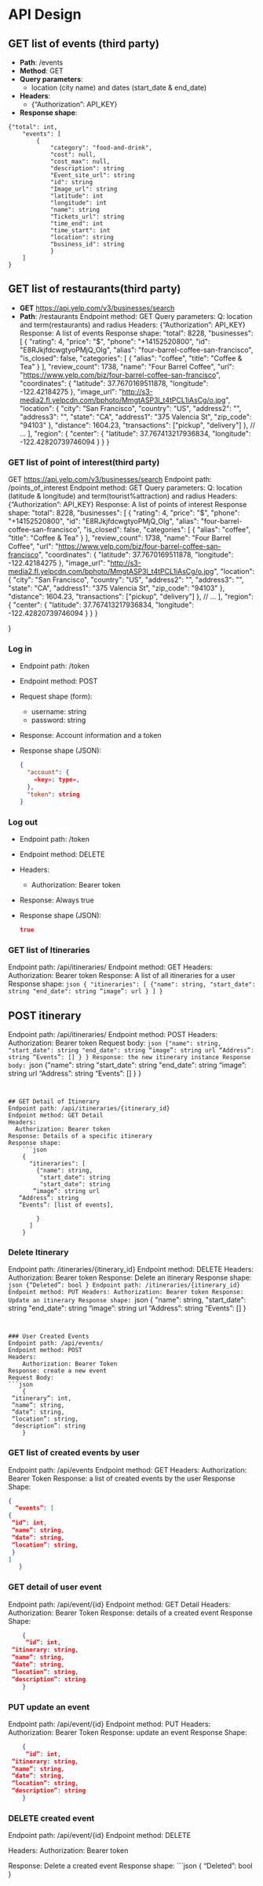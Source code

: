 # API Design

## GET list of events (third party)
- **Path**: /events
- **Method**: GET
- **Query parameters**:
  - location (city name) and dates (start_date & end_date)
- **Headers**:
	- {“Authorization”: API_KEY}
- **Response shape**: 
```
{"total": int,
    "events": [
        {
            "category": "food-and-drink",
            "cost": null,
            "cost_max": null,
            "description": string
            "Event_site_url": string
            "id": string
            "Image_url": string
            "latitude": int
            "longitude": int
            "name": string
            "Tickets_url": string
            "time_end": int
            "time_start": int
            "location": string
            "business_id": string
            }
    ]
}    
```

## GET list of restaurants(third party)
- **GET** https://api.yelp.com/v3/businesses/search
- **Path**: /restaurants
Endpoint method: GET
Query parameters:
	Q: location and term(restaurants) and radius
Headers:
	{“Authorization”: API_KEY}
Response: A list of events
Response shape:
  "total": 8228,
  "businesses": [
    {
      "rating": 4,
      "price": "$",
      "phone": "+14152520800",
      "id": "E8RJkjfdcwgtyoPMjQ_Olg",
      "alias": "four-barrel-coffee-san-francisco",
      "is_closed": false,
      "categories": [
        {
          "alias": "coffee",
          "title": "Coffee & Tea"
        }
      ],
      "review_count": 1738,
      "name": "Four Barrel Coffee",
      "url": "https://www.yelp.com/biz/four-barrel-coffee-san-francisco",
      "coordinates": {
        "latitude": 37.7670169511878,
        "longitude": -122.42184275
      },
      "image_url": "http://s3-media2.fl.yelpcdn.com/bphoto/MmgtASP3l_t4tPCL1iAsCg/o.jpg",
      "location": {
        "city": "San Francisco",
        "country": "US",
        "address2": "",
        "address3": "",
        "state": "CA",
        "address1": "375 Valencia St",
        "zip_code": "94103"
      },
      "distance": 1604.23,
      "transactions": ["pickup", "delivery"]
    },
    // ...
  ],
  "region": {
    "center": {
      "latitude": 37.767413217936834,
      "longitude": -122.42820739746094
    }
  }
}

### GET list of point of interest(third party)
GET https://api.yelp.com/v3/businesses/search
Endpoint path: /points_of_interest
Endpoint method: GET
Query parameters:
	Q: location (latitude & longitude) and term(tourist%attraction) and radius
Headers:
	{“Authorization”: API_KEY}
Response: A list of points of interest
Response shape:
  "total": 8228,
  "businesses": [
    {
      "rating": 4,
      "price": "$",
      "phone": "+14152520800",
      "id": "E8RJkjfdcwgtyoPMjQ_Olg",
      "alias": "four-barrel-coffee-san-francisco",
      "is_closed": false,
      "categories": [
        {
          "alias": "coffee",
          "title": "Coffee & Tea"
        }
      ],
      "review_count": 1738,
      "name": "Four Barrel Coffee",
      "url": "https://www.yelp.com/biz/four-barrel-coffee-san-francisco",
      "coordinates": {
        "latitude": 37.7670169511878,
        "longitude": -122.42184275
      },
      "image_url": "http://s3-media2.fl.yelpcdn.com/bphoto/MmgtASP3l_t4tPCL1iAsCg/o.jpg",
      "location": {
        "city": "San Francisco",
        "country": "US",
        "address2": "",
        "address3": "",
        "state": "CA",
        "address1": "375 Valencia St",
        "zip_code": "94103"
      },
      "distance": 1604.23,
      "transactions": ["pickup", "delivery"]
    },
    // ...
  ],
  "region": {
    "center": {
      "latitude": 37.767413217936834,
      "longitude": -122.42820739746094
    }
  }
}

}

### Log in
* Endpoint path: /token
* Endpoint method: POST

* Request shape (form):
  * username: string
  * password: string

* Response: Account information and a token
* Response shape (JSON):
    ```json
    {
      "account": {
        «key»: type»,
      },
      "token": string
    }
    ```

### Log out
* Endpoint path: /token
* Endpoint method: DELETE

* Headers:
  * Authorization: Bearer token

* Response: Always true
* Response shape (JSON):
    ```json
    true
    ```

### GET list of Itineraries
Endpoint path: /api/itineraries/
Endpoint method: GET
Headers:
  Authorization: Bearer token
Response: A list of all itineraries for a user
Response shape:
    ```json
    {
      "itineraries": [
        {"name": string,
         "start_date": string
         "end_date": string
	   “image”: url
        }
      ]
    }
    ```


## POST itinerary
Endpoint path: /api/itineraries/
Endpoint method: POST
Headers:
  Authorization: Bearer token
Request body:
    ```json
        {"name": string,
         "start_date": string
         "end_date": string
	   “image”: string url
   “Address”: string
   “Events”: []
        }
    }
Response: the new itinerary instance
Response body:
	```json
        {"name": string
         "start_date": string
         "end_date": string
	     “image”: string url
         “Address”: string
         “Events”: []
        }
    }
```


## GET Detail of Itinerary
Endpoint path: /api/itineraries/{itinerary_id}
Endpoint method: GET Detail
Headers:
  Authorization: Bearer token
Response: Details of a specific itinerary
Response shape:
    ```json
    {
      "itineraries": [
        {"name": string,
         "start_date": string
         "start_date": string
	   “image”: string url
   “Address”: string
   “Events”: [list of events],

        }
      ]
    }
```


### Delete Itinerary
Endpoint path: /itineraries/{itinerary_id}
Endpoint method: DELETE
Headers:
  Authorization: Bearer token
Response: Delete an itinerary
Response shape:
    ```json
    {“Deleted”: bool
    }
Endpoint path: /itineraries/{itinerary_id}
Endpoint method: PUT
Headers:
  Authorization: Bearer token
Response: Update an itinerary
Response shape:
    ```json
    {
   "name": string,
         "start_date": string
         "end_date": string
	   “image”: string url
   “Address”: string
   “Events”: []
        }
```


### User Created Events
Endpoint path: /api/events/
Endpoint method: POST
Headers:
	Authorization: Bearer Token
Response: create a new event
Request Body:
```json
    {
 “itinerary”: int,
 “name”: string,
 “date”: string,
 “location”: string,
 “description”: string
    }
```


### GET list of created events by user
Endpoint path: /api/events
Endpoint method: GET
Headers:
	Authorization: Bearer Token
Response: a list of created events by the user
Response Shape:
```json
{
  “events”: [
{
 “id”: int,
 “name”: string,
 “date”: string,
 “location”: string,
 }
]
   }
```

### GET detail of user event
Endpoint path: /api/event/{id}
Endpoint method: GET Detail
Headers:
	Authorization: Bearer Token
Response: details of a created event
Response Shape:

```json
    {
	 “id”: int,
 “itinerary: string,
 “name”: string,
 “date”: string,
 “location”: string,
 “description”: string
    }
```


### PUT update an event
Endpoint path: /api/event/{id}
Endpoint method: PUT
Headers:
	Authorization: Bearer Token
Response: update an event
Response Shape:

```json
    {
	 “id”: int,
 “itinerary: string,
 “name”: string,
 “date”: string,
 “location”: string,
 “description”: string
    }
```


### DELETE created event
Endpoint path: /api/event/{id}
Endpoint method: DELETE

Headers:
  Authorization: Bearer token

Response: Delete a created event
Response shape:
    ```json
    {
“Deleted”: bool
    }

